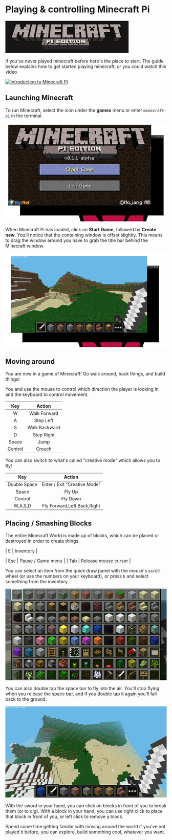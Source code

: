 # Playing & controlling Minecraft Pi

![Minecraft Pi banner](images/minecraft-pi-banner.png)

If you've never played minecraft before here's the place to start. The guide below explains how to get started playing minecraft, or you could watch this video

[![Introduction to Minecraft Pi](https://www.youtube.com/watch?v=UVaUCNHq5Jo)](https://www.youtube.com/watch?v=UVaUCNHq5Jo)

## Launching Minecraft

To run Minecraft, select the icon under the **games** menu or enter `minecraft-pi` in the terminal.

![](images/mcpi-start.png)

When Minecraft Pi has loaded, click on **Start Game**, followed by **Create new**. You'll notice that the containing window is offset slightly. This means to drag the window around you have to grab the title bar behind the Minecraft window.

![](images/mcpi-game.png)

## Moving around

You are now in a game of Minecraft! Go walk around, hack things, and build things!

You and use the mouse to control which direction the player is looking in and the keyboard to control movement.

| Key          | Action               |
| :---:        | :-----:              |
| W            | Walk Forward         |
| A            | Step Left            |
| S            | Walk Backward        |
| D            | Step Right           |
| Space        | Jump                 |
| Control      | Crouch               |

You can also switch to what's called "creative mode" which allows you to fly!

| Key          | Action               |
| :---:        | :-----:              |
| Double Space | Enter / Exit "Creative Mode"   |
| Space        | Fly Up               |
| Control      | Fly Down             |
| W,A,S,D      | Fly Forward,Left,Back,Right    |


## Placing / Smashing Blocks

The entire Minecraft World is made up of blocks, which can be placed or destroyed in order to create things.





| E            | Inventory            |


| Esc          | Pause / Game menu    |
| Tab          | Release mouse cursor |

You can select an item from the quick draw panel with the mouse's scroll wheel (or use the numbers on your keyboard), or press `E` and select something from the inventory.

![](images/mcpi-inventory.png)

You can also double tap the space bar to fly into the air. You'll stop flying when you release the space bar, and if you double tap it again you'll fall back to the ground.

![](images/mcpi-flying.png)

With the sword in your hand, you can click on blocks in front of you to break them (or to dig). With a block in your hand, you can use right click to place that block in front of you, or left click to remove a block.

Spend some time getting familar with moving around the world if you've not played it before, you can explore, build something cool, whatever you want.
